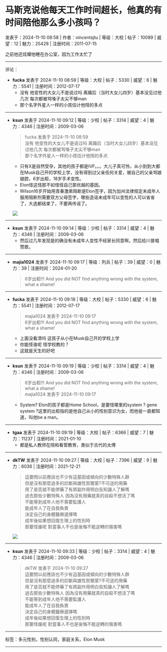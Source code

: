 # 马斯克说他每天工作时间超长，他真的有时间陪他那么多小孩吗？

发表于：2024-11-10 08:58 | 作者：vincentsjtu | 等级：大校 | 帖子：10089 | 威望：12 | 魅力：25428 | 注册时间：2011-07-15

之前他还炫耀他睡在办公室，因为工作太忙了

---

评论：

- **fucka** 发表于 2024-11-10 08:59 | 等级：大校 | 帖子：5330 | 威望：6 | 魅力：5541 | 注册时间：2012-07-17
  - 没有 他变性的大女儿不是说过吗 离婚后（当时大女儿四岁）基本没见过他几次 每次都被骂嗓子太尖不够man
  - 那个名字外星人一样的小孩估计他陪的多点

---

- **ksun** 发表于 2024-11-10 09:12 | 等级：少校 | 帖子：3314 | 威望：4 | 魅力：4346 | 注册时间：2009-03-06
  > fucka 发表于 2024-11-10 08:59  
  > 没有 他变性的大女儿不是说过吗 离婚后（当时大女儿四岁）基本没见过他几次 每次都被骂嗓子太尖不够man  
  > 那个名字外星人一样的小孩估计他陪的多点  
  - 只有X是自然受孕，其他的孩子都是IVF。。。大儿子真可怜，从小到到大都在Musk自己开的学校上学，没有得到过父亲任何关爱，被自己的父亲骂娘娘腔，6岁出柜，18岁手术变性。
  - Elon怪这怪那不如怪怪自己那优越的基因。
  - Wilson16岁开始用青春激素阻断是Elon签字，因为加州法律规定未成年人服用阻断剂需要双方父母签字，哪些造谣未成年可以变性的人可以省省了，大选都结束了，不要再传谣了。
  
  ![](https://imgs.huaren.us/jpeg,q30/upload/2024/11/10/849de2c3c5794ecbbd119477465718b1.jpeg)

---

- **ksun** 发表于 2024-11-10 09:14 | 等级：少校 | 帖子：3314 | 威望：4 | 魅力：4346 | 注册时间：2009-03-06
  - 然后过几年发现是的确没有未成年人变性不经家长同意啊，然后给川普唱赞歌。

---

- **majia1024** 发表于 2024-11-10 09:17 | 等级：列兵 | 帖子：39 | 威望：0 | 魅力：39 | 注册时间：2024-01-20
  > 6岁出柜!!! And you did NOT find anything wrong with the system, what a shame!

---

- **fucka** 发表于 2024-11-10 09:18 | 等级：大校 | 帖子：5330 | 威望：6 | 魅力：5541 | 注册时间：2012-07-17
  > majia1024 发表于 2024-11-10 09:17  
  > 6岁出柜!!! And you did NOT find anything wrong with the system, what a shame!  
  - 上面没看清吗 这孩子从小在Musk自己开的学校上学
  - 你能怪谁呢 怪学校教的？
  - 这就是天生的好吧

---

- **ksun** 发表于 2024-11-10 09:19 | 等级：少校 | 帖子：3314 | 威望：4 | 魅力：4346 | 注册时间：2009-03-06
  > 6岁出柜!!! And you did NOT find anything wrong with the system, what a shame!  
  > majia1024 发表于 2024-11-10 09:17  
  - System? Elon的孩子都是Home School，是要怪哪里的system ? gene system ?这里的出柜指的是他自己从小的性别意识为女，而他爸一直都知道，叫他be a man。

---

- **tgaa** 发表于 2024-11-10 09:19 | 等级：大校 | 帖子：6366 | 威望：7 | 魅力：11237 | 注册时间：2021-01-10
  - 都是私人教师在陪和看管教育，类似于古代的太傅

---

- **dkTW** 发表于 2024-11-10 09:27 | 等级：大校 | 帖子：7396 | 威望：9 | 魅力：6036 | 注册时间：2021-12-21
  > 這要問以前應該也不少有這基因或傾向的少數特殊人群  
  > 但是沒有那麼過多的診斷與雄性賀爾蒙?不可逆的用藥  
  > 用了是否就不能停藥了有將副作用明白告知讓人了解嗎  
  > 過去那些少數特殊人 因為沒有用藥就真的自殺不想活了嗎  
  > 不能等到成年人他不需要監護人  
  > 能成年人了在自我負責  
  > 決定自己的身體醫療選擇嗎  
  > 成年後如果想回復生理上的性別時  
  > 那要怪誰呢 對當事人不也是後悔不能逆轉的傷害嗎
  
  ![](https://imgs.huaren.us/jpeg,q30/upload/2024/11/10/806a9dffbb884c31b379de2c21a36f68.jpeg)

---

- **ksun** 发表于 2024-11-10 09:33 | 等级：少校 | 帖子：3314 | 威望：4 | 魅力：4346 | 注册时间：2009-03-06
  > dkTW 发表于 2024-11-10 09:27  
  > 這要問以前應該也不少有這基因或傾向的少數特殊人群  
  > 但是沒有那麼過多的診斷與雄性賀爾蒙?不可逆的用藥  
  > 用了是否就不能停藥了有將副作用明白告知讓人了解嗎  
  > 過去那些少數特殊人 因為沒有用藥就真的自殺不想活了嗎  
  > 不能等到成年人他不需要監護人  
  > 能成年人了在自我負責  
  > 決定自己的身體醫療選擇嗎  
  > 成年後如果想回復生理上的性別時  
  > 那要怪誰呢 對當事人不也是後悔不能逆轉的傷害嗎

---

标签：多元性别，性别认同，家庭关系，Elon Musk

---